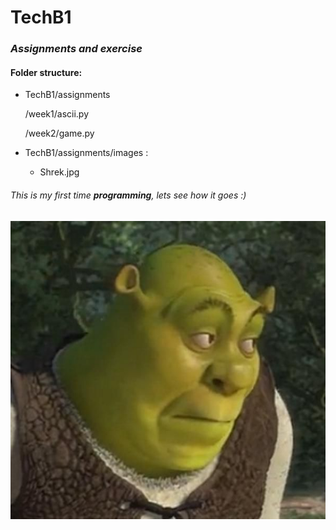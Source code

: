 # TechB1

### *Assignments and exercise*

#### Folder structure: 
- TechB1/assignments
  
    /week1/ascii.py
     
    /week2/game.py



- TechB1/assignments/images :
  - Shrek.jpg 

###### This is my first time **programming**, lets see how it goes :)

![Shrek](./assignments/images/shrek.jpg)

